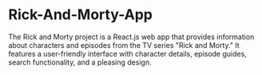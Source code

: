 # Rick-And-Morty-App
The Rick and Morty project is a React.js web app that provides information about characters and episodes from the TV series "Rick and Morty." It features a user-friendly interface with character details, episode guides, search functionality, and a pleasing design.
